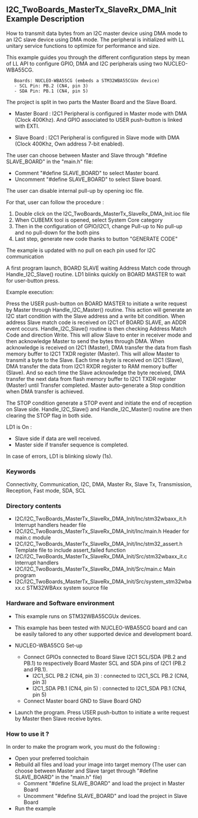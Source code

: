 ## <b>I2C_TwoBoards_MasterTx_SlaveRx_DMA_Init Example Description</b>

How to transmit data bytes from an I2C master device using DMA mode
to an I2C slave device using DMA mode. The peripheral is initialized
with LL unitary service functions to optimize for performance and size.

This example guides you through the different configuration steps by mean of LL API
to configure GPIO, DMA and I2C peripherals using two NUCLEO-WBA55CG.

       Boards: NUCLEO-WBA55CG (embeds a STM32WBA55CGUx device)
       - SCL Pin: PB.2 (CN4, pin 3)
       - SDA Pin: PB.1 (CN4, pin 5)

The project is split in two parts the Master Board and the Slave Board.

- Master Board :
  I2C1 Peripheral is configured in Master mode with DMA (Clock 400Khz).
  And GPIO associated to USER push-button is linked with EXTI.

- Slave Board :
  I2C1 Peripheral is configured in Slave mode with DMA (Clock 400Khz, Own address 7-bit enabled).

The user can choose between Master and Slave through "#define SLAVE_BOARD"
in the "main.h" file:

- Comment "#define SLAVE_BOARD" to select Master board.
- Uncomment "#define SLAVE_BOARD" to select Slave board.

The user can disable internal pull-up by opening ioc file.

For that, user can follow the procedure :

 1. Double click on the I2C_TwoBoards_MasterTx_SlaveRx_DMA_Init.ioc file
 2. When CUBEMX tool is opened, select System Core category
 3. Then in the configuration of GPIO/I2C1, change Pull-up to No pull-up and no pull-down for the both pins
 4. Last step, generate new code thanks to button "GENERATE CODE"
 
The example is updated with no pull on each pin used for I2C communication

A first program launch, BOARD SLAVE waiting Address Match code through Handle_I2C_Slave() routine.
LD1 blinks quickly on BOARD MASTER to wait for user-button press.

Example execution:

Press the USER push-button on BOARD MASTER to initiate a write request by Master through Handle_I2C_Master() routine.
This action will generate an I2C start condition with the Slave address and a write bit condition.
When address Slave match code is received on I2C1 of BOARD SLAVE, an ADDR event occurs.
Handle_I2C_Slave() routine is then checking Address Match Code and direction Write.
This will allow Slave to enter in receiver mode and then acknowledge Master to send the bytes through DMA.
When acknowledge is received on I2C1 (Master), DMA transfer the data from flash memory buffer to I2C1 TXDR register (Master).
This will allow Master to transmit a byte to the Slave.
Each time a byte is received on I2C1 (Slave), DMA transfer the data from I2C1 RXDR register to RAM memory buffer (Slave).
And so each time the Slave acknowledge the byte received,
DMA transfer the next data from flash memory buffer to I2C1 TXDR register (Master) until Transfer completed.
Master auto-generate a Stop condition when DMA transfer is achieved.

The STOP condition generate a STOP event and initiate the end of reception on Slave side.
Handle_I2C_Slave() and Handle_I2C_Master() routine are then clearing the STOP flag in both side.

LD1 is On :

- Slave side if data are well received.
- Master side if transfer sequence is completed.

In case of errors, LD1 is blinking slowly (1s).

### <b>Keywords</b>

Connectivity, Communication, I2C, DMA, Master Rx, Slave Tx, Transmission, Reception, Fast mode, SDA, SCL


### <b>Directory contents</b>

  - I2C/I2C_TwoBoards_MasterTx_SlaveRx_DMA_Init/Inc/stm32wbaxx_it.h          Interrupt handlers header file
  - I2C/I2C_TwoBoards_MasterTx_SlaveRx_DMA_Init/Inc/main.h                  Header for main.c module
  - I2C/I2C_TwoBoards_MasterTx_SlaveRx_DMA_Init/Inc/stm32_assert.h          Template file to include assert_failed function
  - I2C/I2C_TwoBoards_MasterTx_SlaveRx_DMA_Init/Src/stm32wbaxx_it.c          Interrupt handlers
  - I2C/I2C_TwoBoards_MasterTx_SlaveRx_DMA_Init/Src/main.c                  Main program
  - I2C/I2C_TwoBoards_MasterTx_SlaveRx_DMA_Init/Src/system_stm32wbaxx.c      STM32WBAxx system source file

### <b>Hardware and Software environment</b>

  - This example runs on STM32WBA55CGUx devices.

  - This example has been tested with NUCLEO-WBA55CG board and can be
    easily tailored to any other supported device and development board.

  - NUCLEO-WBA55CG Set-up
    - Connect GPIOs connected to Board Slave I2C1 SCL/SDA (PB.2 and PB.1)
    to respectively Board Master SCL and SDA pins of I2C1 (PB.2 and PB.1).
      - I2C1_SCL  PB.2 (CN4, pin 3) : connected to I2C1_SCL PB.2 (CN4, pin 3)
      - I2C1_SDA  PB.1 (CN4, pin 5) : connected to I2C1_SDA PB.1 (CN4, pin 5)
    - Connect Master board GND to Slave Board GND

  - Launch the program. Press USER push-button to initiate a write request by Master
      then Slave receive bytes.

### <b>How to use it ?</b>

In order to make the program work, you must do the following :

 - Open your preferred toolchain
 - Rebuild all files and load your image into target memory (The user can choose between Master
   and Slave target through "#define SLAVE_BOARD" in the "main.h" file)
    - Comment "#define SLAVE_BOARD" and load the project in Master Board
    - Uncomment "#define SLAVE_BOARD" and load the project in Slave Board
 - Run the example

